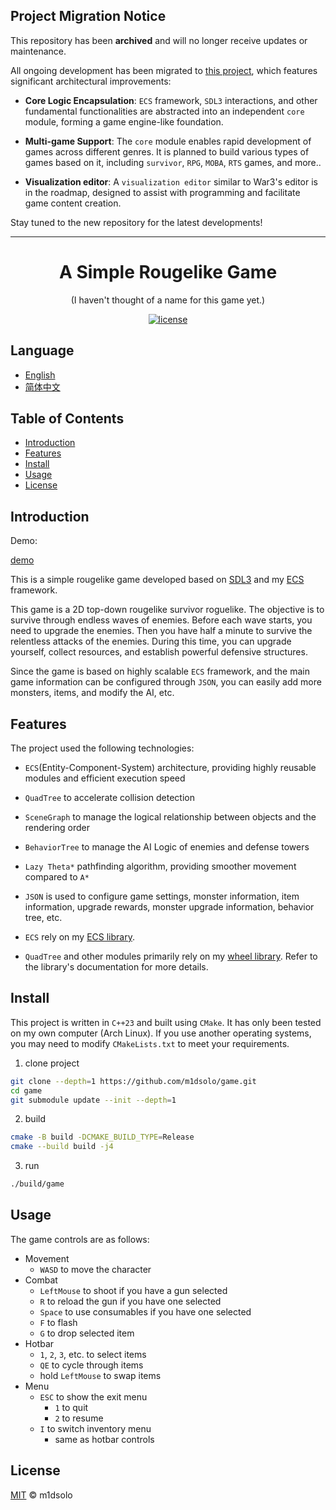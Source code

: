 ## Project Migration Notice

This repository has been **archived** and will no longer receive updates or maintenance.

All ongoing development has been migrated to [this project](https://github.com/m1dsolo/game), which features significant architectural improvements:

- **Core Logic Encapsulation**:
`ECS` framework, `SDL3` interactions,
and other fundamental functionalities are abstracted into an independent `core` module,
forming a game engine-like foundation.

- **Multi-game Support**:
The `core` module enables rapid development of games across different genres.
It is planned to build various types of games based on it,
including `survivor`, `RPG`, `MOBA`, `RTS` games, and more..

- **Visualization editor**:
A `visualization editor` similar to War3's editor is in the roadmap,
designed to assist with programming and facilitate game content creation.

Stay tuned to the new repository for the latest developments!

---

<div align="center">

<h1>A Simple Rougelike Game</h1>

<p>(I haven't thought of a name for this game yet.)</p>

[![license](https://img.shields.io/badge/License-MIT%202.0-blue.svg)](https://github.com/Lightning-AI/lightning/blob/master/LICENSE)

</div>

## Language

- [English](README.md)
- [简体中文](README_zh_CN.md)

## Table of Contents

- [Introduction](#introduction)
- [Features](#features)
- [Install](#install)
- [Usage](#usage)
- [License](#license)

## Introduction

Demo:

[demo](https://github.com/user-attachments/assets/bb18c641-a574-485e-b261-53d6e00e250e)

This is a simple rougelike game developed based on [SDL3](https://github.com/libsdl-org/SDL) and my [ECS](https://github.com/m1dsolo/wheel/blob/main/include/wheel/ecs.hpp) framework.

This game is a 2D top-down rougelike survivor roguelike.
The objective is to survive through endless waves of enemies.
Before each wave starts, you need to upgrade the enemies.
Then you have half a minute to survive the relentless attacks of the enemies.
During this time, you can upgrade yourself, collect resources, and establish powerful defensive structures.

Since the game is based on highly scalable `ECS` framework,
and the main game information can be configured through `JSON`,
you can easily add more monsters, items, and modify the AI, etc.

## Features

The project used the following technologies:

- `ECS`(Entity-Component-System) architecture, providing highly reusable modules and efficient execution speed
- `QuadTree` to accelerate collision detection
- `SceneGraph` to manage the logical relationship between objects and the rendering order
- `BehaviorTree` to manage the AI Logic of enemies and defense towers
- `Lazy Theta*` pathfinding algorithm, providing smoother movement compared to `A*`
- `JSON` is used to configure game settings, monster information, item information, upgrade rewards, monster upgrade information, behavior tree, etc.

- `ECS` rely on my [ECS library](https://github.com/m1dsolo/ecs).
- `QuadTree` and other modules primarily rely on my [wheel library](https://github.com/m1dsolo/wheel).
Refer to the library's documentation for more details.

## Install

This project is written in `C++23` and built using `CMake`.
It has only been tested on my own computer (Arch Linux).
If you use another operating systems, you may need to modify `CMakeLists.txt` to meet your requirements.

1. clone project

```bash
git clone --depth=1 https://github.com/m1dsolo/game.git
cd game
git submodule update --init --depth=1
```

2. build

```bash
cmake -B build -DCMAKE_BUILD_TYPE=Release
cmake --build build -j4
```

3. run

```bash
./build/game
```

## Usage

The game controls are as follows:
- Movement
    - `WASD` to move the character
- Combat
    - `LeftMouse` to shoot if you have a gun selected
    - `R` to reload the gun if you have one selected
    - `Space` to use consumables if you have one selected
    - `F` to flash
    - `G` to drop selected item
- Hotbar
    - `1`, `2`, `3`, etc. to select items
    - `QE` to cycle through items
    - hold `LeftMouse` to swap items
- Menu
    - `ESC` to show the exit menu
        - `1` to quit
        - `2` to resume
    - `I` to switch inventory menu
        - same as hotbar controls

## License

[MIT](LICENSE) © m1dsolo
